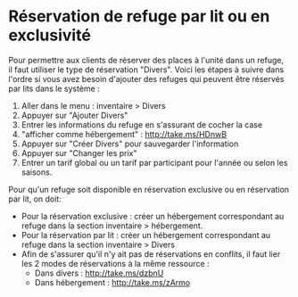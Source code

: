 # Réservation de refuge par lit ou en exclusivité


Pour permettre aux clients de réserver des places à l'unité dans un refuge, il faut utiliser le type de réservation "Divers". Voici les étapes à suivre dans l'ordre si vous avez besoin d'ajouter des refuges qui peuvent être réservés par lits dans le système : 

1. Aller dans le menu : inventaire > Divers
2. Appuyer sur "Ajouter Divers"
3. Entrer les informations du refuge en s'assurant de cocher la case
4. "afficher comme hébergement" : http://take.ms/HDnwB
5. Appuyer sur "Créer Divers" pour sauvegarder l'information
6. Appuyer sur "Changer les prix"
7. Entrer un tarif global ou un tarif par participant pour l'année ou selon les saisons.


Pour qu'un refuge soit disponible en réservation exclusive ou en réservation par lit, on doit:

* Pour la réservation exclusive : créer un hébergement correspondant au refuge dans la section inventaire > hébergement.
* Pour la réservation par lit : créer un hébergement correspondant au refuge dans la section inventaire > Divers
* Afin de s'assurer qu'il n'y ait pas de réservations en conflits, il faut lier les 2 modes de réservations à la même ressource :
    * Dans divers : http://take.ms/dzbnU
    * Dans hébergement : http://take.ms/zArmo